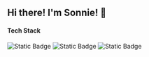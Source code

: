## Hi there! I'm Sonnie! 👋


#### Tech Stack
![Static Badge](https://img.shields.io/badge/React-000?style=for-the-badge&logo=react) ![Static Badge](https://img.shields.io/badge/JavaScript-000?style=for-the-badge&logo=javascript) ![Static Badge](https://img.shields.io/badge/GraphQL-000?style=for-the-badge&logo=graphql&logoColor=e535ab)



<!--
**sonnwell/sonnwell** is a ✨ _special_ ✨ repository because its `README.md` (this file) appears on your GitHub profile.

Here are some ideas to get you started:

- 🔭 I’m currently working on ...
- 🌱 I’m currently learning ...
- 👯 I’m looking to collaborate on ...
- 🤔 I’m looking for help with ...
- 💬 Ask me about ...
- 📫 How to reach me: ...
- 😄 Pronouns: ...
- ⚡ Fun fact: ...
-->
